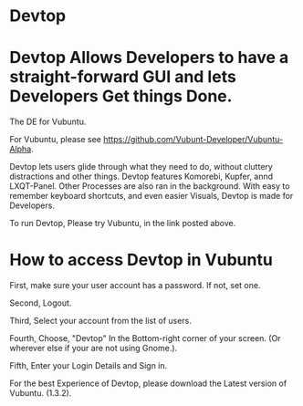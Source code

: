 # Devtop
# Devtop Allows Developers to have a straight-forward GUI and lets Developers Get things Done.
The DE for Vubuntu.


For Vubuntu, please see https://github.com/Vubunt-Developer/Vubuntu-Alpha.


Devtop lets users glide through what they need to do, without cluttery distractions and other things. Devtop features Komorebi, Kupfer, annd LXQT-Panel. Other Processes are also ran in the background. With easy to remember keyboard shortcuts, and even easier Visuals, Devtop is made for Developers.


To run Devtop, Please try Vubuntu, in the link posted above.



# How to access Devtop in Vubuntu

First, make sure your user account has a password. If not, set one.

Second, Logout.

Third, Select your account from the list of users.

Fourth, Choose, "Devtop" In the Bottom-right corner of your screen. (Or wherever else if your are not using Gnome.).

Fifth, Enter your Login Details and Sign in.

For the best Experience of Devtop, please download the Latest version of Vubuntu. (1.3.2).
